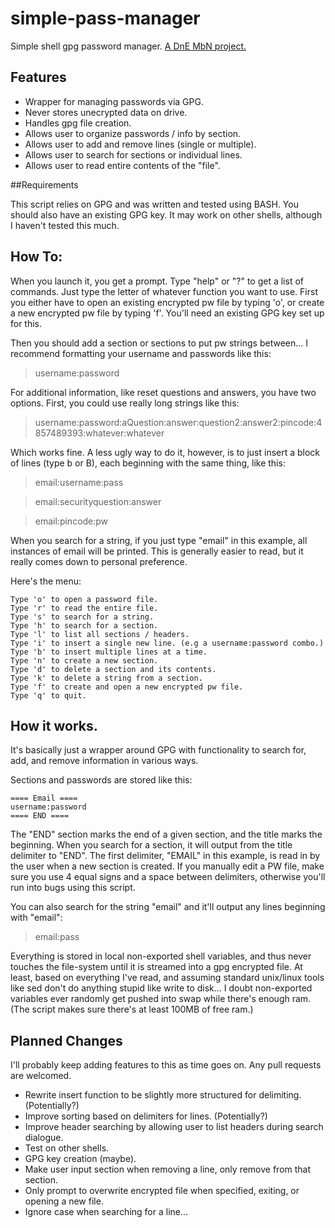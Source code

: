 # simple-pass-manager
Simple shell gpg password manager. 
[A DnE MbN project.](http://mbn.darknedgy.net/DnE_Labs/simple-pass-manager)

## Features

* Wrapper for managing passwords via GPG.
* Never stores unecrypted data on drive.
* Handles gpg file creation. 
* Allows user to organize passwords / info by section.  
* Allows user to add and remove lines (single or multiple).  
* Allows user to search for sections or individual lines. 
* Allows user to read entire contents of the "file". 

##Requirements

This script relies on GPG and was written and tested using BASH.
You should also have an existing GPG key. 
It may work on other shells, although I haven't tested this much. 

## How To:

When you launch it, you get a prompt. Type "help" or "?" to get a list of commands.
Just type the letter of whatever function you want to use. First you either
have to open an existing encrypted pw file by typing 'o', or create a new 
encrypted pw file by typing 'f'. You'll need an existing GPG key set up for this. 

Then you should add a section or sections to put pw strings between... I recommend 
formatting your username and passwords like this: 

>username:password

For additional information, like reset questions and answers, you have two options. First,
you could use really long strings like this: 

>username:password:aQuestion:answer:question2:answer2:pincode:4857489393:whatever:whatever

Which works fine. A less ugly way to do it, however, is to just insert a block of lines 
(type b or B), each beginning with the same thing, like this:  

> email:username:pass

> email:securityquestion:answer

> email:pincode:pw

When you search for a string, if you just type "email" in this example, all instances 
of email will be printed. This is generally easier to read, but it really comes down to 
personal preference. 

Here's the menu:

```
Type 'o' to open a password file.
Type 'r' to read the entire file.
Type 's' to search for a string.
Type 'h' to search for a section.
Type 'l' to list all sections / headers.
Type 'i' to insert a single new line. (e.g a username:password combo.)
Type 'b' to insert multiple lines at a time.
Type 'n' to create a new section.
Type 'd' to delete a section and its contents.
Type 'k' to delete a string from a section.
Type 'f' to create and open a new encrypted pw file.
Type 'q' to quit.
```

## How it works.

It's basically just a wrapper around GPG with functionality to search for, 
add, and remove information in various ways.

Sections and passwords are stored like this: 

```
==== Email ====
username:password
==== END ====
```

The "END" section marks the end of a given section, and the title marks the beginning. 
When you search for a section, it will output from the title delimiter to 
"END". The first delimiter, "EMAIL" in this example, is read in by the user when 
a new section is created. If you manually edit a PW file, make sure you use 4 
equal signs and a space between delimiters, otherwise you'll run into bugs using
this script.  

You can also search for the string "email" and it'll output any lines beginning with "email": 
>email:pass

Everything is stored in local non-exported shell variables, and thus never touches
the file-system until it is streamed into a gpg encrypted file. At least, based on
everything I've read, and assuming standard unix/linux tools like sed don't do anything
stupid like write to disk... I doubt non-exported variables ever randomly get pushed into
swap while there's enough ram. (The script makes sure there's at least 100MB of free ram.)

## Planned Changes

I'll probably keep adding features to this as time goes on. Any pull requests
are welcomed. 

* Rewrite insert function to be slightly more structured for delimiting. (Potentially?) 
* Improve sorting based on delimiters for lines. (Potentially?) 
* Improve header searching by allowing user to list headers during search dialogue.  
* Test on other shells. 
* GPG key creation (maybe). 
* Make user input section when removing a line, only remove from that section. 
* Only prompt to overwrite encrypted file when specified, exiting, or opening a new file. 
* Ignore case when searching for a line...
